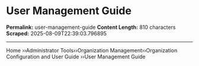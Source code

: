# User Management Guide

**Permalink:** user-management-guide
**Content Length:** 810 characters
**Scraped:** 2025-08-09T22:39:03.796895

---

Home &rsaquo;&rsaquo;Administrator Tools&rsaquo;&rsaquo;Organization Management&rsaquo;&rsaquo;Organization Configuration and User Guide ››User Management Guide